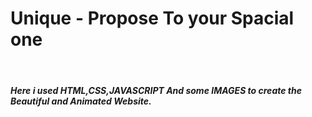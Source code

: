 # Unique - Propose To your Spacial one
<br>
<h5>Here i used HTML,CSS,JAVASCRIPT And some IMAGES to create  the Beautiful and Animated  Website. </h5><br>
